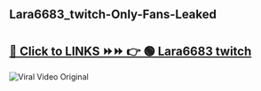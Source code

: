 
 ## Lara6683_twitch-Only-Fans-Leaked

# <h2><a href="https://clipsfans.com/Lara6683_twitch&ref=git">🔗 Click to LINKS ⏩⏩ 👉 🟢 Lara6683 twitch </a></h2>

<a href="https://clipsfans.com/Lara6683_twitch&ref=git" rel="nofollow" data-target="animated-image.originalLink"><img src="https://i.ibb.co.com/xMMVF88/686577567.gif" alt="Viral Video Original" style="max-width: 100%; display: inline-block;" data-target="animated-image.originalImage"></a>
